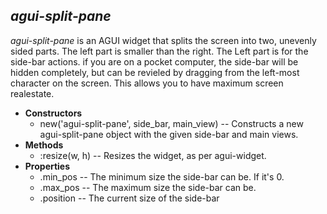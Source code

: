 _agui-split-pane_
-----------------

_agui-split-pane_ is an AGUI widget that splits the screen into two, unevenly sided parts. The left part is smaller than the right. The Left part is for 
the side-bar actions. if you are on a pocket computer, the side-bar will be hidden completely, but can be revieled by dragging from the left-most character
on the screen. This allows you to have maximum screen realestate.

  * **Constructors**
  	* new('agui-split-pane', side_bar, main_view) -- Constructs a new agui-split-pane object with the given side-bar and main views.
  * **Methods**
  	* :resize(w, h) -- Resizes the widget, as per agui-widget.
  * **Properties**
  	* .min_pos -- The minimum size the side-bar can be. If it's 0.
  	* .max_pos -- The maximum size the side-bar can be.
  	* .position -- The current size of the side-bar